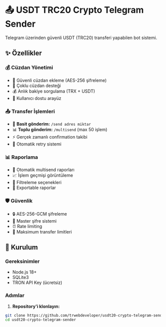 # 📤 USDT TRC20 Crypto Telegram Sender

Telegram üzerinden güvenli USDT (TRC20) transferi yapabilen bot sistemi.

## ✨ Özellikler

### 💰 Cüzdan Yönetimi
- 🔐 Güvenli cüzdan ekleme (AES-256 şifreleme)
- 💼 Çoklu cüzdan desteği
- 💰 Anlık bakiye sorgulama (TRX + USDT)
- 📱 Kullanıcı dostu arayüz

### 📤 Transfer İşlemleri
- 🚀 **Basit gönderim:** `/send adres miktar`
- 📊 **Toplu gönderim:** `/multisend` (max 50 işlem)
- ⚡ Gerçek zamanlı confirmation takibi
- 🔄 Otomatik retry sistemi

### 📊 Raporlama
- 📄 Otomatik multisend raporları
- 📈 İşlem geçmişi görüntüleme
- 📱 Filtreleme seçenekleri
- 💾 Exportable raporlar

### 🛡️ Güvenlik
- 🔒 AES-256-GCM şifreleme
- 🔑 Master şifre sistemi
- ⏰ Rate limiting
- 🚫 Maksimum transfer limitleri

## 🚀 Kurulum

### Gereksinimler
- Node.js 18+
- SQLite3
- TRON API Key (ücretsiz)

### Adımlar

1. **Repository'i klonlayın:**
```bash
git clone https://github.com/trwebdeveloper/usdt20-crypto-telegram-sender.git
cd usdt20-crypto-telegram-sender
